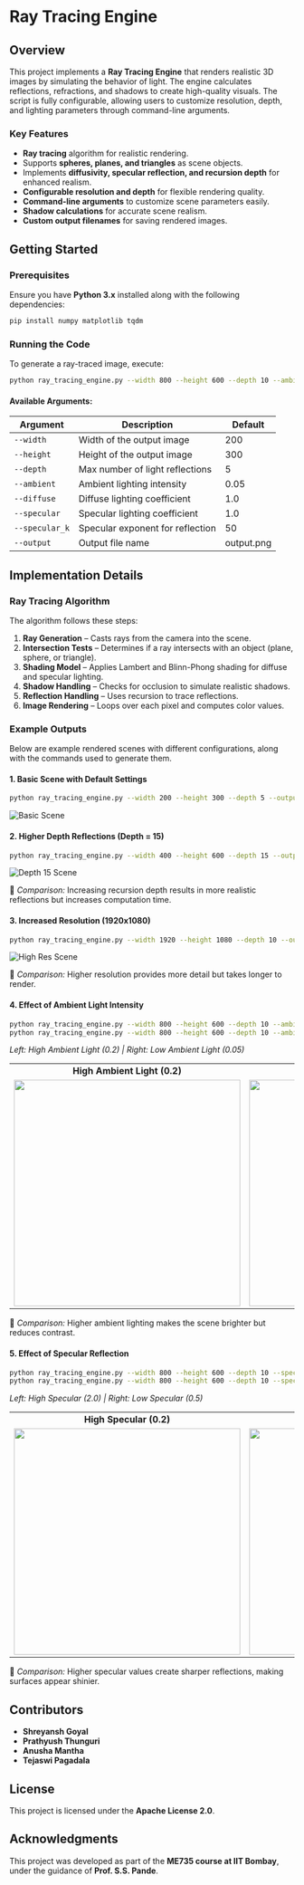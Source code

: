 # Ray Tracing Engine

## Overview
This project implements a **Ray Tracing Engine** that renders realistic 3D images by simulating the behavior of light. The engine calculates reflections, refractions, and shadows to create high-quality visuals. The script is fully configurable, allowing users to customize resolution, depth, and lighting parameters through command-line arguments.

### Key Features
- **Ray tracing** algorithm for realistic rendering.
- Supports **spheres, planes, and triangles** as scene objects.
- Implements **diffusivity, specular reflection, and recursion depth** for enhanced realism.
- **Configurable resolution and depth** for flexible rendering quality.
- **Command-line arguments** to customize scene parameters easily.
- **Shadow calculations** for accurate scene realism.
- **Custom output filenames** for saving rendered images.

## Getting Started

### Prerequisites
Ensure you have **Python 3.x** installed along with the following dependencies:

```bash
pip install numpy matplotlib tqdm
```

### Running the Code
To generate a ray-traced image, execute:

```bash
python ray_tracing_engine.py --width 800 --height 600 --depth 10 --ambient 0.1 --diffuse 0.8 --specular 1.2 --specular_k 100 --output my_render.png
```

#### Available Arguments:
| Argument        | Description                                    | Default |
|--------------- |--------------------------------|---------|
| `--width`      | Width of the output image      | 200     |
| `--height`     | Height of the output image     | 300     |
| `--depth`      | Max number of light reflections | 5       |
| `--ambient`    | Ambient lighting intensity     | 0.05    |
| `--diffuse`    | Diffuse lighting coefficient   | 1.0     |
| `--specular`   | Specular lighting coefficient  | 1.0     |
| `--specular_k` | Specular exponent for reflection | 50      |
| `--output`     | Output file name               | output.png |

## Implementation Details

### Ray Tracing Algorithm
The algorithm follows these steps:
1. **Ray Generation** – Casts rays from the camera into the scene.
2. **Intersection Tests** – Determines if a ray intersects with an object (plane, sphere, or triangle).
3. **Shading Model** – Applies Lambert and Blinn-Phong shading for diffuse and specular lighting.
4. **Shadow Handling** – Checks for occlusion to simulate realistic shadows.
5. **Reflection Handling** – Uses recursion to trace reflections.
6. **Image Rendering** – Loops over each pixel and computes color values.

### Example Outputs
Below are example rendered scenes with different configurations, along with the commands used to generate them.

#### **1. Basic Scene with Default Settings**
```bash
python ray_tracing_engine.py --width 200 --height 300 --depth 5 --output basic_scene.png
```
![Basic Scene](src/output/basic_scene.png)

#### **2. Higher Depth Reflections (Depth = 15)**
```bash
python ray_tracing_engine.py --width 400 --height 600 --depth 15 --output depth15_scene.png
```
![Depth 15 Scene](src/output/depth15_scene.png)

🔹 *Comparison:* Increasing recursion depth results in more realistic reflections but increases computation time.

#### **3. Increased Resolution (1920x1080)**
```bash
python ray_tracing_engine.py --width 1920 --height 1080 --depth 10 --output high_res_scene.png
```
![High Res Scene](src/output/high_res_scene.png)

🔹 *Comparison:* Higher resolution provides more detail but takes longer to render.

#### **4. Effect of Ambient Light Intensity**
```bash
python ray_tracing_engine.py --width 800 --height 600 --depth 10 --ambient 0.2 --output ambient_high.png
python ray_tracing_engine.py --width 800 --height 600 --depth 10 --ambient 0.05 --output ambient_low.png
```
*Left: High Ambient Light (0.2) | Right: Low Ambient Light (0.05)*
<table>
  <tr>
    <td align="center"><b>High Ambient Light (0.2)</b></td>
    <td align="center"><b>Low Ambient Light (0.05)</b></td>
  </tr>
  <tr>
    <td><img src="src/output/ambient_high.png" width="400"></td>
    <td><img src="src/output/ambient_low.png" width="400"></td>
  </tr>
</table>

🔹 *Comparison:* Higher ambient lighting makes the scene brighter but reduces contrast.

#### **5. Effect of Specular Reflection**
```bash
python ray_tracing_engine.py --width 800 --height 600 --depth 10 --specular 2.0 --output specular_high.png
python ray_tracing_engine.py --width 800 --height 600 --depth 10 --specular 0.5 --output specular_low.png
```
*Left: High Specular (2.0) | Right: Low Specular (0.5)*

<table>
  <tr>
    <td align="center"><b>High Specular  (0.2)</b></td>
    <td align="center"><b>Low Specular  (0.5)</b></td>
  </tr>
  <tr>
    <td><img src="src/output/specular_high.png" width="400"></td>
    <td><img src="src/output/specular_low.png" width="400"></td>
  </tr>
</table>


🔹 *Comparison:* Higher specular values create sharper reflections, making surfaces appear shinier.
## Contributors
- **Shreyansh Goyal**
- **Prathyush Thunguri**
- **Anusha Mantha**
- **Tejaswi Pagadala**

## License
This project is licensed under the **Apache License 2.0**.

## Acknowledgments
This project was developed as part of the **ME735 course at IIT Bombay**, under the guidance of **Prof. S.S. Pande**.
